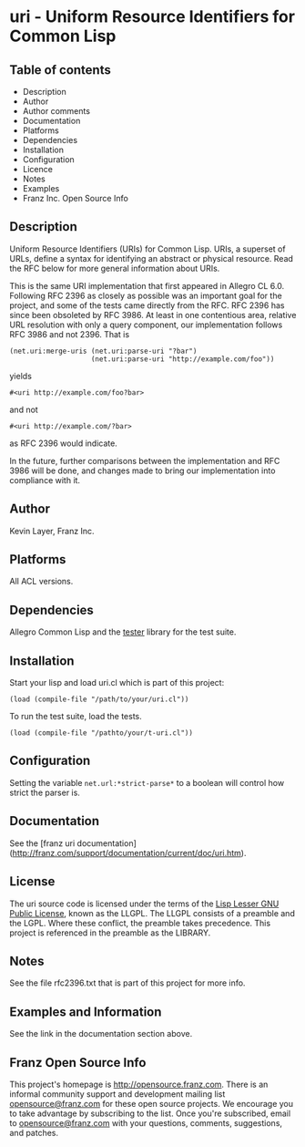 uri - Uniform Resource Identifiers for Common Lisp
==================================================

Table of contents
-----------------

 * Description
 * Author
 * Author comments
 * Documentation
 * Platforms
 * Dependencies
 * Installation
 * Configuration
 * Licence
 * Notes
 * Examples
 * Franz Inc. Open Source Info

Description
-----------

Uniform Resource Identifiers (URIs) for Common Lisp. URIs, a superset
of URLs, define a syntax for identifying an abstract or physical
resource.  Read the RFC below for more general information about
URIs.

This is the same URI implementation that first appeared in Allegro CL
6.0. Following RFC 2396 as closely as possible was an important goal
for the project, and some of the tests came directly from the RFC.
RFC 2396 has since been obsoleted by RFC 3986.  At least in one
contentious area, relative URL resolution with only a query component,
our implementation follows RFC 3986 and not 2396.  That is

    (net.uri:merge-uris (net.uri:parse-uri "?bar")
                        (net.uri:parse-uri "http://example.com/foo"))

yields

    #<uri http://example.com/foo?bar>

and not

    #<uri http://example.com/?bar>

as RFC 2396 would indicate.

In the future, further comparisons between the implementation and RFC
3986 will be done, and changes made to bring our implementation into
compliance with it.

Author
------

Kevin Layer, Franz Inc.

Platforms
----------

All ACL versions.

Dependencies
------------

Allegro Common Lisp and the
[tester](http://github.com/franzinc/tester/tree/master) library for
the test suite.

Installation
------------

Start your lisp and load uri.cl which is part of this project:

    (load (compile-file "/path/to/your/uri.cl"))

To run the test suite, load the tests.

    (load (compile-file "/pathto/your/t-uri.cl"))

Configuration
-------------

Setting the variable `net.url:*strict-parse*` to a boolean will
control how strict the parser is.

Documentation
-------------

See the [franz uri documentation]
(http://franz.com/support/documentation/current/doc/uri.htm).

License
-------

The uri source code is licensed under the terms of the 
[Lisp Lesser GNU Public License](http://opensource.franz.com/preamble.html), 
known as the LLGPL. The LLGPL consists of a preamble and the LGPL. Where these 
conflict, the preamble takes precedence.  This project is referenced in the 
preamble as the LIBRARY.

Notes
-----

See the file rfc2396.txt that is part of this project for more info.

Examples and Information
------------------------

See the link in the documentation section above.

Franz Open Source Info
----------------------

This project's homepage is <http://opensource.franz.com>. There is an 
informal community support and development mailing list 
[opensource@franz.com](http://opensource.franz.com/mailinglist.html) 
for these open source projects. We encourage you to take advantage by 
subscribing to the list.  Once you're subscribed, email to 
<opensource@franz.com> with your questions, comments, suggestions, 
and patches.



